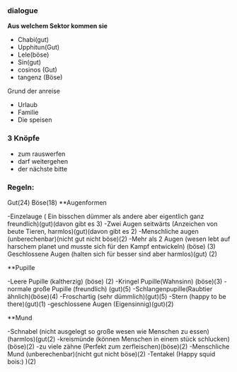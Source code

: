 
### dialogue

**Aus welchem Sektor kommen sie**
- Chabi(gut)
- Upphitun(Gut)
- Lele(böse)
- Sin(gut)
- cosinos (Gut)
- tangenz (Böse)

Grund der anreise
- Urlaub
- Familie
- Die speisen
### 3 Knöpfe
- zum rauswerfen
- darf weitergehen
- der nächste bitte
### Regeln:
Gut(24) Böse(18)
**Augenformen

-Einzelauge ( Ein bisschen dümmer als andere aber eigentlich ganz freundlich)(gut)(davon gibt es 3)
-Zwei Augen seitwärts (Anzeichen von beute Tieren, harmlos)(gut)(davon gibt es 2)
-Menschliche augen (unberechenbar)(nicht gut nicht böse)(2)
-Mehr als 2 Augen (wesen lebt auf harschem planet und musste sich für den Kampf entwickeln) (böse) (3)
Geschlossene Augen (halten sich für besser sind aber harmlos)(gut) (2)

**Pupille

-Leere Pupille (kaltherzig) (böse) (2)
-Kringel Pupille(Wahnsinn) (böse)(3)
-normale große Pupille (freundlich) (gut)(5)
-Schlangenpupille(Raubtier ähnlich)(böse)(4)
-Froschartig (sehr dümmlich)(gut)(5)
-Stern (happy to be there)(gut)(1)
-geschlossene Augen (Eigensinnig)(gut)(2)

**Mund

-Schnabel (nicht ausgelegt so große wesen wie Menschen zu essen)(harmlos)(gut(2)
-kreismünde (können Menschen in einem stück schlucken)(böse)(2)
-zu viele zähne (Perfekt zum zerfleischen)(böse)(2)
-Menschliche Mund (unberechenbar)(nicht gut nicht böse)(2)
-Tentakel (Happy squid bois:) )(2)






